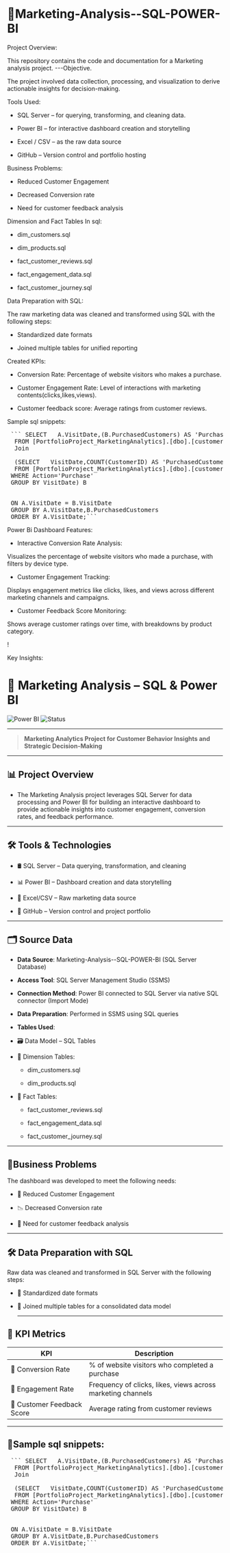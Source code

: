  # 🚀Marketing-Analysis--SQL-POWER-BI
Project Overview:

This repository contains the code and documentation for a Marketing analysis project. 
---Objective. 

The project involved data collection, processing, and visualization to derive actionable insights for decision-making.

Tools Used:

* SQL Server – for querying, transforming, and cleaning data.


* Power BI – for interactive dashboard creation and storytelling


* Excel / CSV – as the raw data source


* GitHub – Version control and portfolio hosting

Business Problems:

* Reduced Customer Engagement

* Decreased Conversion rate

* Need for customer feedback analysis

Dimension and Fact Tables In sql:

* dim_customers.sql

* dim_products.sql

* fact_customer_reviews.sql

* fact_engagement_data.sql

* fact_customer_journey.sql



Data Preparation with SQL:

The raw marketing data was cleaned and transformed using SQL with the following steps:

* Standardized date formats

* Joined multiple tables for unified reporting

Created KPIs:

* Conversion Rate: Percentage of website visitors who makes a purchase.

* Customer Engagement Rate: Level of interactions with marketing contents(clicks,likes,views).

* Customer feedback score: Average ratings from customer reviews.

Sample sql snippets:


<pre> ``` SELECT   A.VisitDate,(B.PurchasedCustomers) AS 'PurchasedCustomers' ,COUNT(CustomerID) AS 'TotalCustomers',round(cast(100*PurchasedCustomers as float)/cast(COUNT(CustomerID) AS float),2) as factor
  FROM [PortfolioProject_MarketingAnalytics].[dbo].[customer_journey] A
  Join
  
  (SELECT   VisitDate,COUNT(CustomerID) AS 'PurchasedCustomers'
  FROM [PortfolioProject_MarketingAnalytics].[dbo].[customer_journey]
 WHERE Action='Purchase'
 GROUP BY VisitDate) B 
 
 
 ON A.VisitDate = B.VisitDate
 GROUP BY A.VisitDate,B.PurchasedCustomers
 ORDER BY A.VisitDate;```</pre> 


 Power Bi Dashboard Features:
 
 * Interactive Conversion Rate Analysis:
 
Visualizes the percentage of website visitors who made a purchase, with filters by device type.

 * Customer Engagement Tracking:

Displays engagement metrics like clicks, likes, and views across different marketing channels and campaigns.

* Customer Feedback Score Monitoring:

Shows average customer ratings over time, with breakdowns by product category.



 !



 Key Insights:




# 🚀 Marketing Analysis – SQL & Power BI

![Power BI](https://img.shields.io/badge/Tool-Power%20BI-yellow?logo=powerbi)
![Status](https://img.shields.io/badge/status-Completed-brightgreen)

---

>**Marketing Analytics Project for Customer Behavior Insights and Strategic Decision-Making**
---

## 📊 Project Overview

- The Marketing Analysis project leverages SQL Server for data processing and Power BI for building an interactive dashboard to provide actionable insights into customer engagement, conversion rates, and feedback performance.
---
## 🛠️ Tools & Technologies

- 🛢️ SQL Server – Data querying, transformation, and cleaning

- 📊 Power BI – Dashboard creation and data storytelling

- 📄 Excel/CSV – Raw marketing data source

- 🧬 GitHub – Version control and project portfolio

---
## 🗂️ Source Data
- **Data Source**: Marketing-Analysis--SQL-POWER-BI (SQL Server Database)
  
- **Access Tool**: SQL Server Management Studio (SSMS)

- **Connection Method**: Power BI connected to SQL Server via native SQL connector (Import Mode)

- **Data Preparation**: Performed in SSMS using SQL queries

- **Tables Used**:
-  🗃️ Data Model – SQL Tables
  
- 📁 Dimension Tables:
  
  
  - dim_customers.sql

  - dim_products.sql

- 📁 Fact Tables:   
  
    
  -  fact_customer_reviews.sql

  - fact_engagement_data.sql

  - fact_customer_journey.sql



---
## 🧾Business Problems


The dashboard was developed to meet the following needs:

- 🔻  Reduced Customer Engagement


- 📉 Decreased Conversion rate

- 💬 Need for customer feedback analysis



---
 
##  🛠️ Data Preparation with SQL

Raw data was cleaned and transformed in SQL Server with the following steps:

- 📅 Standardized date formats

- 🔗 Joined multiple tables for a consolidated data model

  ---


## 🔑 KPI Metrics



| KPI                                  | Description                                   |
|------------------|-----------------------------------------------|
| 🔁 Conversion Rate    | % of website visitors who completed a purchase|
| 🎯  Engagement Rate  | Frequency of clicks, likes, views across marketing channels                             |
| 🌟 Customer Feedback Score | Average rating from customer reviews              |


---

## 🧾Sample sql snippets:


<pre> ``` SELECT   A.VisitDate,(B.PurchasedCustomers) AS 'PurchasedCustomers' ,COUNT(CustomerID) AS 'TotalCustomers',round(cast(100*PurchasedCustomers as float)/cast(COUNT(CustomerID) AS float),2) as factor
  FROM [PortfolioProject_MarketingAnalytics].[dbo].[customer_journey] A
  Join
  
  (SELECT   VisitDate,COUNT(CustomerID) AS 'PurchasedCustomers'
  FROM [PortfolioProject_MarketingAnalytics].[dbo].[customer_journey]
 WHERE Action='Purchase'
 GROUP BY VisitDate) B 
 
 
 ON A.VisitDate = B.VisitDate
 GROUP BY A.VisitDate,B.PurchasedCustomers
 ORDER BY A.VisitDate;```</pre> 


  




